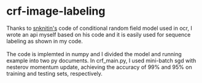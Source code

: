 # crf-image-labeling

Thanks to [snknitin's](https://github.com/snknitin) code of conditional random field model used in ocr, I wrote an api myself based on his code and it is easily used for sequence labeling as shown in my code. </br>
</br>
The code is implemted in numpy and I divided the model and running example into two py documents. In crf_main.py, I used mini-batch sgd with nesterov momentum update, achieving the accuracy of 99% and 95% on training and testing sets, respectively. </br>
